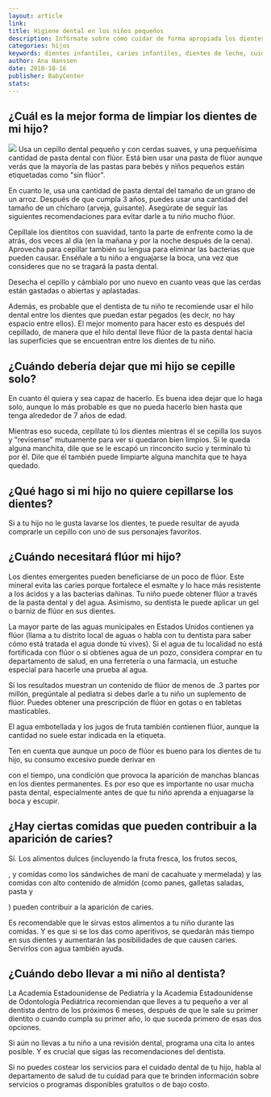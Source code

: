 ```yaml
---
layout: article
link: 
title: Higiene dental en los niños pequeños
description: Infórmate sobre cómo cuidar de forma apropiada los dientes de tu hijo y cuándo comenzar sus revisiones dentales.
categories: hijos
keywords: dientes infantiles, caries infantiles, dientes de leche, cuidado dientes infantiles, cuidado dientes niños, cepillado dientes
author: Ana Hanssen
date: 2018-10-16
publisher: BabyCenter
stats: 
---
```

## ¿Cuál es la mejor forma de limpiar los dientes de mi hijo?
![](http://familiasana.info/images/hijos/92275687_wide.jpg)
Usa un cepillo dental pequeño y con cerdas suaves, y una pequeñísima cantidad de pasta dental con flúor. Está bien usar una pasta de flúor aunque verás que la mayoría de las pastas para bebés y niños pequeños están etiquetadas como "sin flúor".

En cuanto le, usa una cantidad de pasta dental del tamaño de un grano de un arroz. Después de que cumpla 3 años, puedes usar una cantidad del tamaño de un chícharo (arveja, guisante). Asegúrate de seguir las siguientes recomendaciones para evitar darle a tu niño mucho flúor.

Cepíllale los dientitos con suavidad, tanto la parte de enfrente como la de atrás, dos veces al día (en la mañana y por la noche después de la cena). Aprovecha para cepillar también su lengua para eliminar las bacterias que pueden causar. Enséñale a tu niño a enguajarse la boca, una vez que consideres que no se tragará la pasta dental.

Desecha el cepillo y cámbialo por uno nuevo en cuanto veas que las cerdas están gastadas o abiertas y aplastadas.

Además, es probable que el dentista de tu niño te recomiende usar el hilo dental entre los dientes que puedan estar pegados (es decir, no hay espacio entre ellos). El mejor momento para hacer esto es después del cepillado, de manera que el hilo dental lleve flúor de la pasta dental hacia las superficies que se encuentran entre los dientes de tu niño.

## ¿Cuándo debería dejar que mi hijo se cepille solo?

En cuanto él quiera y sea capaz de hacerlo. Es buena idea dejar que lo haga solo, aunque lo más probable es que no pueda hacerlo bien hasta que tenga alrededor de 7 años de edad.

Mientras eso suceda, cepíllate tú los dientes mientras él se cepilla los suyos y "revísense" mutuamente para ver si quedaron bien limpios. Si le queda alguna manchita, dile que se le escapó un rinconcito sucio y termínalo tú por él. Dile que él también puede limpiarte alguna manchita que te haya quedado.

## ¿Qué hago si mi hijo no quiere cepillarse los dientes?

Si a tu hijo no le gusta lavarse los dientes, te puede resultar de ayuda comprarle un cepillo con uno de sus personajes favoritos.


## ¿Cuándo necesitará flúor mi hijo?

Los dientes emergentes pueden beneficiarse de un poco de flúor. Este mineral evita las caries porque fortalece el esmalte y lo hace más resistente a los ácidos y a las bacterias dañinas. Tu niño puede obtener flúor a través de la pasta dental y del agua. Asimismo, su dentista le puede aplicar un gel o barniz de flúor en sus dientes.

La mayor parte de las aguas municipales en Estados Unidos contienen ya flúor (llama a tu distrito local de aguas o habla con tu dentista para saber cómo está tratada el agua donde tú vives). Si el agua de tu localidad no está fortificada con flúor o si obtienes agua de un pozo, considera comprar en tu departamento de salud, en una ferretería o una farmacia, un estuche especial para hacerle una prueba al agua.

Si los resultados muestran un contenido de flúor de menos de .3 partes por millón, pregúntale al pediatra si debes darle a tu niño un suplemento de flúor. Puedes obtener una prescripción de flúor en gotas o en tabletas masticables.

El agua embotellada y los jugos de fruta también contienen flúor, aunque la cantidad no suele estar indicada en la etiqueta.

Ten en cuenta que aunque un poco de flúor es bueno para los dientes de tu hijo, su consumo excesivo puede derivar en

con el tiempo, una condición que provoca la aparición de manchas blancas en los dientes permanentes. Es por eso que es importante no usar mucha pasta dental, especialmente antes de que tu niño aprenda a enjuagarse la boca y escupir.

## ¿Hay ciertas comidas que pueden contribuir a la aparición de caries?

Sí. Los alimentos dulces (incluyendo la fruta fresca, los frutos secos,

, y comidas como los sándwiches de maní de cacahuate y mermelada) y las comidas con alto contenido de almidón (como panes, galletas saladas, pasta y

) pueden contribuir a la aparición de caries.

Es recomendable que le sirvas estos alimentos a tu niño durante las comidas. Y es que si se los das como aperitivos, se quedarán más tiempo en sus dientes y aumentarán las posibilidades de que causen caries. Servirlos con agua también ayuda.

## ¿Cuándo debo llevar a mi niño al dentista?

La Academia Estadounidense de Pediatría y la Academia Estadounidense de Odontología Pediátrica recomiendan que lleves a tu pequeño a ver al dentista dentro de los próximos 6 meses, después de que le sale su primer dientito o cuando cumpla su primer año, lo que suceda primero de esas dos opciones.

Si aún no llevas a tu niño a una revisión dental, programa una cita lo antes posible. Y es crucial que sigas las recomendaciones del dentista.

Si no puedes costear los servicios para el cuidado dental de tu hijo, habla al departamento de salud de tu cuidad para que te brinden información sobre servicios o programas disponibles gratuitos o de bajo costo.
